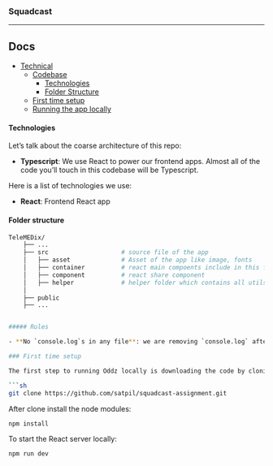 <div align=“center” style=“margin-top:20px”>
  <h3>Squadcast</h3>
</div>

<hr>

## Docs

- [Technical](#contributing)
  - [Codebase](#codebase)
    - [Technologies](#technologies)
    - [Folder Structure](#folder-structure)
  - [First time setup](#first-time-setup)
  - [Running the app locally](#running-the-app-locally)

#### Technologies

Let’s talk about the coarse architecture of this repo:

- **Typescript**: We use React to power our frontend apps. Almost all of the code you’ll touch in this codebase will be Typescript.

Here is a list of technologies we use:

- **React**: Frontend React app

#### Folder structure

```sh
TeleMEDix/
    ├── ...
    ├── src                    # source file of the app
    │   ├── asset              # Asset of the app like image, fonts
    │   ├── container          # react main compoents include in this folder
    │   ├── component          # react share component
    │   ├── helper             # helper folder which contains all utils
    │
    ├── public
    ├── ...


##### Rules

- **No `console.log`s in any file**: we are removing `console.log` after develping done.

### First time setup

The first step to running Oddz locally is downloading the code by cloning the repository:

```sh
git clone https://github.com/satpil/squadcast-assignment.git
```

After clone install the node modules:

```sh
npm install
```

To start the React server locally:

```sh
npm run dev
```